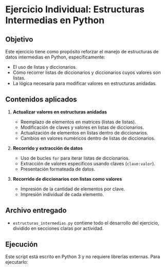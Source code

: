 # Ejercicio Individual: Estructuras Intermedias en Python

## Objetivo

Este ejercicio tiene como propósito reforzar el manejo de estructuras de datos intermedias en Python, específicamente:

- El uso de listas y diccionarios.
- Cómo recorrer listas de diccionarios y diccionarios cuyos valores son listas.
- La lógica necesaria para modificar valores en estructuras anidadas.

## Contenidos aplicados

1. **Actualizar valores en estructuras anidadas**
   - Reemplazo de elementos en matrices (listas de listas).
   - Modificación de claves y valores en listas de diccionarios.
   - Actualización de elementos en listas dentro de diccionarios.
   - Cambios en valores numéricos dentro de listas de diccionarios.

2. **Recorrido y extracción de datos**
   - Uso de bucles `for` para iterar listas de diccionarios.
   - Extracción de valores específicos usando claves (`clave:valor`).
   - Presentación formateada de datos.

3. **Recorrido de diccionarios con listas como valores**
   - Impresión de la cantidad de elementos por clave.
   - Impresión individual de cada elemento.

## Archivo entregado

- `estructuras_intermedias.py` contiene todo el desarrollo del ejercicio, dividido en secciones claras por actividad.

## Ejecución

Este script está escrito en Python 3 y no requiere librerías externas. Para ejecutarlo:
